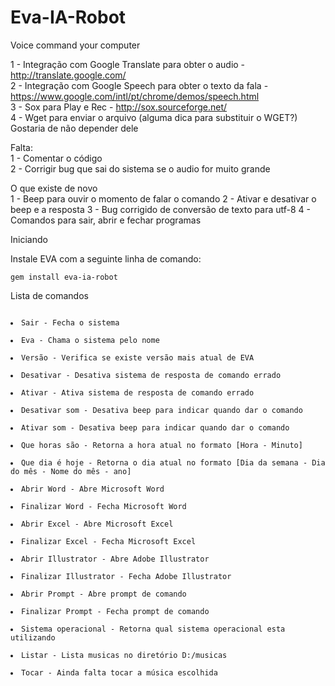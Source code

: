 Eva-IA-Robot
============

Voice command  your computer<br>

1 - Integração com Google Translate para obter o audio - http://translate.google.com/<br>
2 - Integração com Google Speech para obter o texto da fala - https://www.google.com/intl/pt/chrome/demos/speech.html<br>
3 - Sox para Play e Rec - http://sox.sourceforge.net/<br>
4 - Wget para enviar o arquivo (alguma dica para substituir o WGET?) Gostaria de não depender dele<br>

Falta:<br>
1 - Comentar o código<br>
2 - Corrigir bug que sai do sistema se o audio for muito grande <br>

O que existe de novo<br>
1 - Beep para ouvir o momento de falar o comando
2 - Ativar e desativar o beep e a resposta
3 - Bug corrigido de conversão de texto para utf-8
4 - Comandos para sair, abrir e fechar programas

Iniciando

Instale EVA com a seguinte linha de comando:

<pre><code>gem install eva-ia-robot</code></pre>

Lista de comandos
<pre><code>
<li>Sair - Fecha o sistema</li>
<li>Eva - Chama o sistema pelo nome</li>
<li>Versão - Verifica se existe versão mais atual de EVA</li>
<li>Desativar - Desativa sistema de resposta de comando errado</li>
<li>Ativar - Ativa sistema de resposta de comando errado</li>
<li>Desativar som - Desativa beep para indicar quando dar o comando</li>
<li>Ativar som - Desativa beep para indicar quando dar o comando</li>
<li>Que horas são - Retorna a hora atual no formato [Hora - Minuto]</li>
<li>Que dia é hoje - Retorna o dia atual no formato [Dia da semana - Dia do mês - Nome do mês - ano]</li>
<li>Abrir Word - Abre Microsoft Word</li>
<li>Finalizar Word - Fecha Microsoft Word</li>
<li>Abrir Excel - Abre Microsoft Excel</li>
<li>Finalizar Excel - Fecha Microsoft Excel</li>
<li>Abrir Illustrator - Abre Adobe Illustrator</li>
<li>Finalizar Illustrator - Fecha Adobe Illustrator</li>
<li>Abrir Prompt - Abre prompt de comando</li>
<li>Finalizar Prompt - Fecha prompt de comando</li>
<li>Sistema operacional - Retorna qual sistema operacional esta utilizando</li>
<li>Listar - Lista musicas no diretório D:/musicas</li>
<li>Tocar - Ainda falta tocar a música escolhida</li>

</code></pre>
